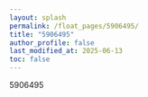 ```yaml
---
layout: splash
permalink: /float_pages/5906495/
title: "5906495"
author_profile: false
last_modified_at: 2025-06-13
toc: false
---
```

 
5906495
